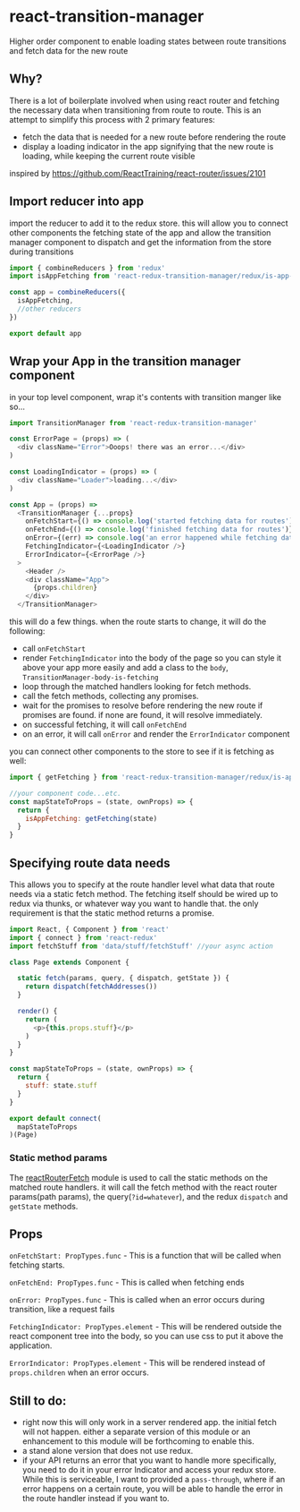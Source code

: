 react-transition-manager
=====================
Higher order component to enable loading states between route transitions and fetch data for the new route

## Why?
There is a lot of boilerplate involved when using react router and fetching the necessary data when transitioning from route to route. This is an attempt to simplify this process with 2 primary features:

- fetch the data that is needed for a new route before rendering the route
- display a loading indicator in the app signifying that the new route is loading, while keeping the current route visible

inspired by https://github.com/ReactTraining/react-router/issues/2101


## Import reducer into app
import the reducer to add it to the redux store. this will allow you to connect other components the fetching state of the app and allow the transition manager component to dispatch and get the information from the store during transitions

```js
import { combineReducers } from 'redux'
import isAppFetching from 'react-redux-transition-manager/redux/is-app-fetching'

const app = combineReducers({
  isAppFetching,
  //other reducers
})

export default app
```

## Wrap your App in the transition manager component

in your top level component, wrap it's contents with transition manger like so...

```js
import TransitionManager from 'react-redux-transition-manager'

const ErrorPage = (props) => (
  <div className="Error">Ooops! there was an error...</div>
)

const LoadingIndicator = (props) => (
  <div className="Loader">loading...</div>
)

const App = (props) =>
  <TransitionManager {...props}
    onFetchStart={() => console.log('started fetching data for routes')}
    onFetchEnd={() => console.log('finished fetching data for routes')}
    onError={(err) => console.log('an error happened while fetching data for routes ', err)}
    FetchingIndicator={<LoadingIndicator />}
    ErrorIndicator={<ErrorPage />}
  >
    <Header />
    <div className="App">
      {props.children}
    </div>
  </TransitionManager>
```

this will do a few things. when the route starts to change, it will do the following:

- call `onFetchStart`
- render `FetchingIndicator` into the body of the page so you can style it above your app more easily and add a class to the `body`, `TransitionManager-body-is-fetching`
- loop through the matched handlers looking for fetch methods.
- call the fetch methods, collecting any promises.
- wait for the promises to resolve before rendering the new route if promises are found. if none are found, it will resolve immediately.
- on successful fetching, it will call `onFetchEnd`
- on an error, it will call `onError` and render the `ErrorIndicator` component


you can connect other components to the store to see if it is fetching as well:

```js
import { getFetching } from 'react-redux-transition-manager/redux/is-app-fetching'

//your component code...etc.
const mapStateToProps = (state, ownProps) => {
  return {
    isAppFetching: getFetching(state)
  }
}
```

## Specifying route data needs
This allows you to specify at the route handler level what data that route needs via a static fetch method. The fetching itself should be wired up to redux via thunks, or whatever way you want to handle that. the only requirement is that the static method returns a promise.

```js
import React, { Component } from 'react'
import { connect } from 'react-redux'
import fetchStuff from 'data/stuff/fetchStuff' //your async action

class Page extends Component {

  static fetch(params, query, { dispatch, getState }) {
    return dispatch(fetchAddresses())
  }

  render() {
    return (
      <p>{this.props.stuff}</p>
    )
  }
}

const mapStateToProps = (state, ownProps) => {
  return {
    stuff: state.stuff  
  }
}

export default connect(
  mapStateToProps
)(Page)
```

### Static method params
The [reactRouterFetch](https://github.com/kellyrmilligan/react-router-fetch) module is used to call the static methods on the matched route handlers. it will call the fetch method with the react router params(path params), the query(`?id=whatever`), and the redux `dispatch` and `getState` methods.

## Props
`onFetchStart: PropTypes.func` - This is a function that will be called when fetching starts.

`onFetchEnd: PropTypes.func` - This is called when fetching ends

`onError: PropTypes.func` - This is called when an error occurs during transition, like a request fails

`FetchingIndicator: PropTypes.element` - This will be rendered outside the react component tree into the body, so you can use css to put it above the application.

`ErrorIndicator: PropTypes.element` - This will be rendered instead of `props.children` when an error occurs.

## Still to do:
- right now this will only work in a server rendered app. the initial fetch will not happen. either a separate version of this module or an enhancement to this module will be forthcoming to enable this.
- a stand alone version that does not use redux.
- if your API returns an error that you want to handle more specifically, you need to do it in your error Indicator and access your redux store. While this is serviceable, I want to provided a `pass-through`, where if an error happens on a certain route, you will be able to handle the error in the route handler instead if you want to.
